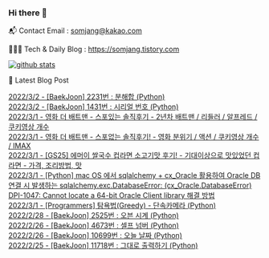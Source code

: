 ### Hi there 👋

📬  Contact Email : somjang@kakao.com

👨🏻‍💻  Tech & Daily Blog : https://somjang.tistory.com

[![github stats](https://github-readme-stats.vercel.app/api?username=SOMJANG&show_icons=true&hide_border=False)](https://somjang.tistory.com)

🤩 Latest Blog Post

[2022/3/2 - [BaekJoon] 2231번 : 분해합 (Python)](https://somjang.tistory.com/entry/BaekJoon-2231%EB%B2%88-%EB%B6%84%ED%95%B4%ED%95%A9-Python) <br>
[2022/3/2 - [BaekJoon] 1431번 : 시리얼 번호 (Python)](https://somjang.tistory.com/entry/BaekJoon-1431%EB%B2%88-%EC%8B%9C%EB%A6%AC%EC%96%BC-%EB%B2%88%ED%98%B8-Python) <br>
[2022/3/1 - 영화 더 배트맨 - 스포있는 솔직후기 - 2년차 배트맨 / 리들러 / 알프레드 / 쿠키영상 개수](https://somjang.tistory.com/entry/%EC%98%81%ED%99%94-%EB%8D%94-%EB%B0%B0%ED%8A%B8%EB%A7%A8-%EC%8A%A4%ED%8F%AC%EC%9E%88%EB%8A%94-%EC%86%94%EC%A7%81%ED%9B%84%EA%B8%B0-2%EB%85%84%EC%B0%A8-%EB%B0%B0%ED%8A%B8%EB%A7%A8-%EB%A6%AC%EB%93%A4%EB%9F%AC-%EC%BF%A0%ED%82%A4%EC%98%81%EC%83%81-%EA%B0%9C%EC%88%98) <br>
[2022/3/1 - 영화 더 배트맨 - 스포없는 솔직후기! - 영화 분위기 / 액션 / 쿠키영상 개수 / IMAX](https://somjang.tistory.com/entry/%EC%98%81%ED%99%94-%EB%8D%94-%EB%B0%B0%ED%8A%B8%EB%A7%A8-%EC%8A%A4%ED%8F%AC%EC%97%86%EB%8A%94-%EC%86%94%EC%A7%81%ED%9B%84%EA%B8%B0-%EC%98%81%ED%99%94-%EB%B6%84%EC%9C%84%EA%B8%B0-%EC%95%A1%EC%85%98-%EC%BF%A0%ED%82%A4%EC%98%81%EC%83%81-%EA%B0%9C%EC%88%98-IMAX) <br>
[2022/3/1 - [GS25] 에머이 쌀국수 컵라면 소고기맛 후기! - 기대이상으로 맛있었던 컵라면 - 가격, 조리방법, 맛](https://somjang.tistory.com/entry/GS25-%EC%97%90%EB%A8%B8%EC%9D%B4-%EC%8C%80%EA%B5%AD%EC%88%98-%EC%BB%B5%EB%9D%BC%EB%A9%B4-%EC%86%8C%EA%B3%A0%EA%B8%B0%EB%A7%9B-%ED%9B%84%EA%B8%B0-%EA%B8%B0%EB%8C%80%EC%9D%B4%EC%83%81%EC%9C%BC%EB%A1%9C-%EB%A7%9B%EC%9E%88%EC%97%88%EB%8D%98-%EC%BB%B5%EB%9D%BC%EB%A9%B4-%EA%B0%80%EA%B2%A9-%EC%A1%B0%EB%A6%AC%EB%B0%A9%EB%B2%95-%EB%A7%9B) <br>
[2022/3/1 - [Python] mac OS 에서 sqlalchemy + cx_Oracle 활용하여 Oracle DB 연결 시 발생하는 sqlalchemy.exc.DatabaseError: (cx_Oracle.DatabaseError) DPI-1047: Cannot locate a 64-bit Oracle Client library 해결 방법](https://somjang.tistory.com/entry/Python-sqlalchemy-cxOracle-%ED%99%9C%EC%9A%A9%ED%95%98%EC%97%AC-Oracle-DB-%EC%97%B0%EA%B2%B0-%EC%8B%9C-%EB%B0%9C%EC%83%9D%ED%95%98%EB%8A%94-sqlalchemyexcDatabaseError-cxOracleDatabaseError-DPI-1047-Cannot-locate-a-64-bit-Oracle-Client-library-%ED%95%B4%EA%B2%B0-%EB%B0%A9%EB%B2%95) <br>
[2022/3/1 - [Programmers] 탐욕법(Greedy) - 단속카메라 (Python)](https://somjang.tistory.com/entry/Programmers-%ED%83%90%EC%9A%95%EB%B2%95Greedy-%EB%8B%A8%EC%86%8D%EC%B9%B4%EB%A9%94%EB%9D%BC-Python) <br>
[2022/2/28 - [BaekJoon] 2525번 : 오븐 시계 (Python)](https://somjang.tistory.com/entry/BaekJoon-2525%EB%B2%88-%EC%98%A4%EB%B8%90-%EC%8B%9C%EA%B3%84-Python) <br>
[2022/2/26 - [BaekJoon] 4673번 : 셀프 넘버 (Python)](https://somjang.tistory.com/entry/BaekJoon-4673%EB%B2%88-%EC%85%80%ED%94%84-%EB%84%98%EB%B2%84-Python) <br>
[2022/2/26 - [BaekJoon] 10699번 : 오늘 날짜 (Python)](https://somjang.tistory.com/entry/BaekJoon-10699%EB%B2%88-%EC%98%A4%EB%8A%98-%EB%82%A0%EC%A7%9C-Python) <br>
[2022/2/25 - [BaekJoon] 11718번 : 그대로 출력하기 (Python)](https://somjang.tistory.com/entry/BaekJoon-11718%EB%B2%88-%EA%B7%B8%EB%8C%80%EB%A1%9C-%EC%B6%9C%EB%A0%A5%ED%95%98%EA%B8%B0-Python) <br>
